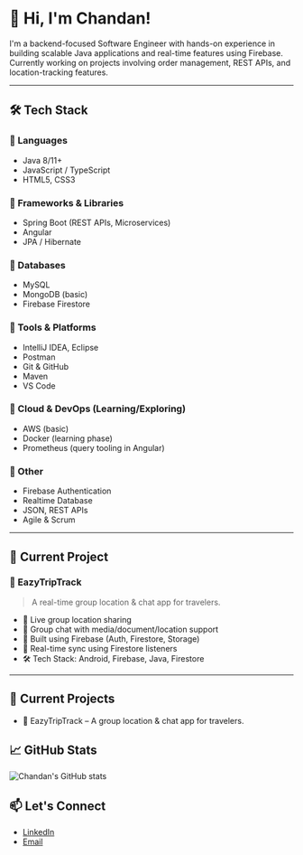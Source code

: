 # 👋 Hi, I'm Chandan!

I'm a backend-focused Software Engineer with hands-on experience in building scalable Java applications and real-time features using Firebase. Currently working on projects involving order management, REST APIs, and location-tracking features.

---

## 🛠️ Tech Stack

### 🔹 Languages
- Java 8/11+
- JavaScript / TypeScript
- HTML5, CSS3

### 🔹 Frameworks & Libraries
- Spring Boot (REST APIs, Microservices)
- Angular
- JPA / Hibernate

### 🔹 Databases
- MySQL
- MongoDB (basic)
- Firebase Firestore

### 🔹 Tools & Platforms
- IntelliJ IDEA, Eclipse
- Postman
- Git & GitHub
- Maven
- VS Code

### 🔹 Cloud & DevOps (Learning/Exploring)
- AWS (basic)
- Docker (learning phase)
- Prometheus (query tooling in Angular)

### 🔹 Other
- Firebase Authentication
- Realtime Database
- JSON, REST APIs
- Agile & Scrum

---

## 🚀 Current Project

### 🧭 EazyTripTrack
> A real-time group location & chat app for travelers.

- 📍 Live group location sharing
- 💬 Group chat with media/document/location support
- 📱 Built using Firebase (Auth, Firestore, Storage)
- 🧩 Real-time sync using Firestore listeners
- 🛠️ Tech Stack: Android, Firebase, Java, Firestore

---

## 🔭 Current Projects
- 🚀 EazyTripTrack – A group location & chat app for travelers.

## 📈 GitHub Stats
![Chandan's GitHub stats](https://github-readme-stats.vercel.app/api?username=Chandan35&show_icons=true&theme=tokyonight)

## 📫 Let's Connect
- [LinkedIn](https://www.linkedin.com/in/chandan-kumar-g-142220196/)
- [Email](chandankumarg35@gmail.com)
